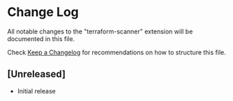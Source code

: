 # Change Log

All notable changes to the "terraform-scanner" extension will be documented in this file.

Check [Keep a Changelog](http://keepachangelog.com/) for recommendations on how to structure this file.

## [Unreleased]

- Initial release
